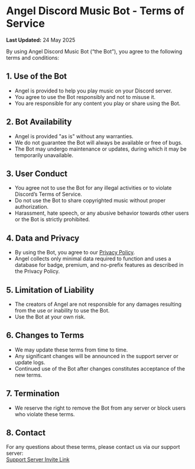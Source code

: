 # Angel Discord Music Bot - Terms of Service

**Last Updated:** 24 May 2025

By using Angel Discord Music Bot (“the Bot”), you agree to the following terms and conditions:

## 1. Use of the Bot

- Angel is provided to help you play music on your Discord server.
- You agree to use the Bot responsibly and not to misuse it.
- You are responsible for any content you play or share using the Bot.

## 2. Bot Availability

- Angel is provided "as is" without any warranties.
- We do not guarantee the Bot will always be available or free of bugs.
- The Bot may undergo maintenance or updates, during which it may be temporarily unavailable.

## 3. User Conduct

- You agree not to use the Bot for any illegal activities or to violate Discord’s Terms of Service.
- Do not use the Bot to share copyrighted music without proper authorization.
- Harassment, hate speech, or any abusive behavior towards other users or the Bot is strictly prohibited.

## 4. Data and Privacy

- By using the Bot, you agree to our [Privacy Policy](./Privacy-Policy.md).
- Angel collects only minimal data required to function and uses a database for badge, premium, and no-prefix features as described in the Privacy Policy.

## 5. Limitation of Liability

- The creators of Angel are not responsible for any damages resulting from the use or inability to use the Bot.
- Use the Bot at your own risk.

## 6. Changes to Terms

- We may update these terms from time to time.
- Any significant changes will be announced in the support server or update logs.
- Continued use of the Bot after changes constitutes acceptance of the new terms.

## 7. Termination

- We reserve the right to remove the Bot from any server or block users who violate these terms.

## 8. Contact

For any questions about these terms, please contact us via our support server:  
[Support Server Invite Link](https://discord.gg/eJTyXcYTaa)
